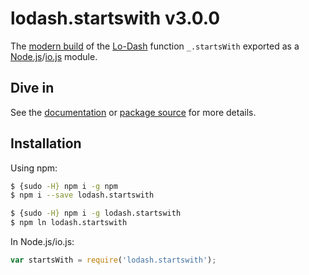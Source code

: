 # lodash.startswith v3.0.0

The [modern build](https://github.com/lodash/lodash/wiki/Build-Differences) of the [Lo-Dash](https://lodash.com/) function `_.startsWith` exported as a [Node.js](http://nodejs.org/)/[io.js](https://iojs.org/) module.

## Dive in

See the [documentation](https://lodash.com/docs#startsWith) or [package source](https://github.com/lodash/lodash/blob/3.0.0-npm-packages/lodash.startswith/index.js) for more details.

## Installation

Using npm:

```bash
$ {sudo -H} npm i -g npm
$ npm i --save lodash.startswith

$ {sudo -H} npm i -g lodash.startswith
$ npm ln lodash.startswith
```

In Node.js/io.js:

```js
var startsWith = require('lodash.startswith');
```
